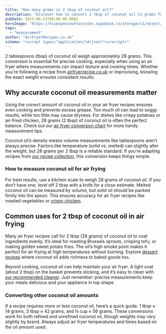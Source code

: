 ```yaml
---
title: "How many grams is 2 tbsp of coconut oil?"
description: "Discover how to convert 2 tbsp of coconut oil to grams for precise air fryer cooking. Get accurate measurements and cooking tips here."
pubDate: 2025-08-12T00:00:00.000Z
heroImage: "https://klueoymssxwfnxsvcyhv.supabase.co/storage/v1/object/public/md/how-many-grams-is-2-tbsp-of-coconut-oil-e212bb9d.webp"
tags:
  - "measurement"
author: "AirFryerRecipes.co.uk"
schema: "<script type=\"application/ld+json\"></script>"
---
```


<p>2 tablespoons (tbsp) of coconut oil weigh approximately 28 grams. This conversion is essential for precise cooking, especially when using an air fryer where measurements can impact texture and cooking times. Whether you're following a recipe from <a href=https://www.airfryerrecipe.co.uk/>airfryerrecipe.co.uk</a> or improvising, knowing the exact weight ensures consistent results.</p>

<h2>Why accurate coconut oil measurements matter</h2>  
<p>Using the correct amount of coconut oil in your air fryer recipes ensures even cooking and prevents excess grease. Too much oil can lead to soggy results, while too little may cause dryness. For dishes like crispy potatoes or air-fried chicken, 28 grams (2 tbsp) of coconut oil is often the perfect balance. Check out our <a href=https://www.airfryerrecipe.co.uk/air-fryer-conversion-chart>air fryer conversion chart</a> for more handy measurement tips.</p>  

<p>Coconut oil’s density means volume measurements like tablespoons aren’t always precise. Factors like temperature (solid vs. melted) can slightly alter the weight, but 28 grams per 2 tbsp is a reliable standard. If you’re adapting recipes from <a href=https://www.airfryerrecipe.co.uk/recipes>our recipe collection</a>, this conversion keeps things simple.</p>  

<h3>How to measure coconut oil for air frying</h3>  
<p>For best results, use a kitchen scale to weigh 28 grams of coconut oil. If you don’t have one, level off 2 tbsp with a knife for a close estimate. Melted coconut oil can be measured by volume, but solid oil should be packed firmly into the spoon. This ensures accuracy for air fryer recipes like roasted vegetables or <a href=https://www.airfryerrecipe.co.uk/recipe-category/chicken>crispy chicken</a>.</p>  

<h2>Common uses for 2 tbsp of coconut oil in air frying</h2>  
<p>Many air fryer recipes call for 2 tbsp (28 grams) of coconut oil to coat ingredients evenly. It’s ideal for roasting Brussels sprouts, crisping tofu, or making golden sweet potato fries. The oil’s high smoke point makes it perfect for air frying at high temperatures without burning. Explore <a href=https://www.airfryerrecipe.co.uk/recipe-category/dessert>dessert recipes</a> where coconut oil adds richness to baked goods too.</p>  

<p>Beyond cooking, coconut oil can help maintain your air fryer. A light coat (about 2 tbsp) on the basket prevents sticking, and it’s easy to clean with <a href=https://www.airfryerrecipe.co.uk/air-fryer-cleaner>our recommended cleaner</a>. Just remember: precise measurements keep your meals delicious and your appliance in top shape.</p>  

<h3>Converting other coconut oil amounts</h3>  
<p>If a recipe requires more or less coconut oil, here’s a quick guide: 1 tbsp ≈ 14 grams, 3 tbsp ≈ 42 grams, and ¼ cup ≈ 56 grams. These conversions work for both refined and unrefined coconut oil, though weights may vary slightly by brand. Always adjust air fryer temperatures and times based on the oil amount used.</p>